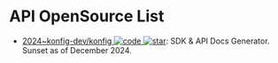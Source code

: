 # API OpenSource List

- [2024~konfig-dev/konfig ![code](https://ng-tech.icu/assets/code.svg) ![star](https://img.shields.io/github/stars/konfig-dev/konfig)](https://github.com/konfig-dev/konfig): SDK & API Docs Generator. Sunset as of December 2024.
